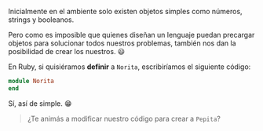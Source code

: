 Inicialmente en el ambiente solo existen objetos simples como números, strings y booleanos. 

Pero como es imposible que quienes diseñan un lenguaje puedan precargar objetos para solucionar todos nuestros problemas, también nos dan la posibilidad de crear los nuestros. :smiley:

En Ruby, si quisiéramos **definir** a `Norita`, escribiríamos el siguiente código:

```ruby
module Norita
end
```

Sí, así de simple. :grin:

> ¿Te animás a modificar nuestro código para crear a `Pepita`?